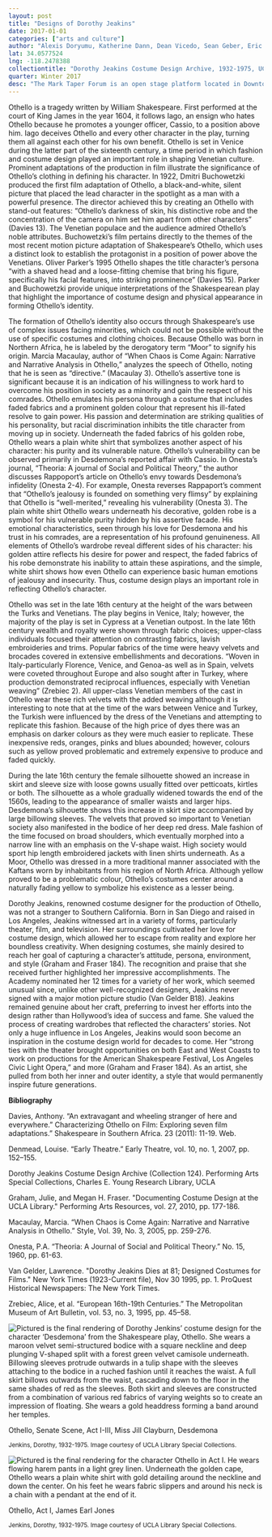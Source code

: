 ```yaml
---
layout: post
title: "Designs of Dorothy Jeakins"
date: 2017-01-01
categories: ["arts and culture"]
author: "Alexis Doryumu, Katherine Dann, Dean Vicedo, Sean Geber, Eric Lam"
lat: 34.0577524
lng: -118.2478388
collectiontitle: "Dorothy Jeakins Costume Design Archive, 1932-1975, UCLA Library Special Collections"
quarter: Winter 2017
desc: "The Mark Taper Forum is an open stage platform located in Downtown Los Angeles. Renowned costume designer Dorothy Jeakins created the costumes for the Othello stage production at this location."
---
```

Othello is a tragedy written by William Shakespeare. First performed at the court of King James in the year 1604, it follows Iago, an ensign who hates Othello because he promotes a younger officer, Cassio, to a position above him. Iago deceives Othello and every other character in the play, turning them all against each other for his own benefit. Othello is set in Venice during the latter part of the sixteenth century, a time period in which fashion and costume design played an important role in shaping Venetian culture. Prominent adaptations of the production in film illustrate the significance of Othello’s clothing in defining his character.  In 1922, Dmitri Buchowetzki produced the first film adaptation of Othello, a black-and-white, silent picture that placed the lead character in the spotlight as a man with a powerful presence. The director achieved this by creating an Othello with stand-out features: “Othello’s darkness of skin, his distinctive robe and the concentration of the camera on him set him apart from other characters” (Davies 13). The Venetian populace and the audience admired Othello’s noble attributes. Buchowetzki’s film pertains directly to the themes of the most recent motion picture adaptation of Shakespeare’s Othello, which uses a distinct look to establish the protagonist in a position of power above the Venetians. Oliver Parker’s 1995 Othello shapes the title character’s persona “with a shaved head and a loose-fitting chemise that bring his figure, specifically his facial features, into striking prominence” (Davies 15). Parker and Buchowetzki provide unique interpretations of the Shakespearean play that highlight the importance of costume design and physical appearance in forming Othello’s identity.

The formation of Othello’s identity also occurs through Shakespeare’s use of complex issues facing minorities, which could not be possible without the use of specific costumes and clothing choices. Because Othello was born in Northern Africa, he is labeled by the derogatory term “Moor” to signify his origin. Marcia Macaulay, author of “When Chaos is Come Again: Narrative and Narrative Analysis in Othello,” analyzes the speech of Othello, noting that he is seen as “directive.” (Macaulay 3). Othello’s assertive tone is significant because it is an indication of his willingness to work hard to overcome his position in society as a minority and gain the respect of his comrades.  Othello emulates his persona through a costume that includes faded fabrics and a prominent golden colour that represent his ill-fated resolve to gain power. His passion and determination are striking qualities of his personality, but racial discrimination inhibits the title character from moving up in society. Underneath the faded fabrics of his golden robe, Othello wears a plain white shirt that symbolizes another aspect of his character: his purity and its vulnerable nature. Othello’s vulnerability can be observed primarily in Desdemona’s reported affair with Cassio. In Onesta’s journal, “Theoria: A journal of Social and Political Theory,” the author discusses Rappoport’s article on Othello’s envy towards Desdemona’s infidelity (Onesta 2-4). For example, Onesta reverses Rappaport’s comment that “Othello’s jealousy is founded on something very flimsy” by explaining that Othello is “well-merited,” revealing his vulnerability (Onesta 3). The plain white shirt Othello wears underneath his decorative, golden robe is a symbol for his vulnerable purity hidden by his assertive facade. His emotional characteristics, seen through his love for Desdemona and his trust in his comrades, are a representation of his profound genuineness. All elements of Othello’s wardrobe reveal different sides of his character: his golden attire reflects his desire for power and respect, the faded fabrics of his robe demonstrate his inability to attain these aspirations, and the simple, white shirt shows how even Othello can experience basic human emotions of jealousy and insecurity. Thus, costume design plays an important role in reflecting Othello’s character.

Othello was set in the late 16th century at the height of the wars between the Turks and Venetians. The play begins in Venice, Italy; however, the majority of the play is set in Cypress at a Venetian outpost. In the late 16th century wealth and royalty were shown through fabric choices; upper-class individuals focused their attention on contrasting fabrics, lavish embroideries and trims. Popular fabrics of the time were heavy velvets and brocades covered in extensive embellishments and decorations. “Woven in Italy-particularly Florence, Venice, and Genoa-as well as in Spain, velvets were coveted throughout Europe and also sought after in Turkey, where production demonstrated reciprocal influences, especially with Venetian weaving” (Zrebiec 2). All upper-class Venetian members of the cast in Othello wear these rich velvets with the added weaving although it is interesting to note that at the time of the wars between Venice and Turkey, the Turkish were influenced by the dress of the Venetians and attempting to replicate this fashion. Because of the high price of dyes there was an emphasis on darker colours as they were much easier to replicate. These inexpensive reds, oranges, pinks and blues abounded; however, colours such as yellow proved problematic and extremely expensive to produce and faded quickly.

During the late 16th century the female silhouette showed an increase in skirt and sleeve size with loose gowns usually fitted over petticoats, kirtles or both. The silhouette as a whole gradually widened towards the end of the 1560s, leading to the appearance of smaller waists and larger hips. Desdemona’s silhouette shows this increase in skirt size accompanied by large billowing sleeves. The velvets that proved so important to Venetian society also manifested in the bodice of her deep red dress. Male fashion of the time focused on broad shoulders, which eventually morphed into a narrow line with an emphasis on the V-shape waist. High society would sport hip length embroidered jackets with linen shirts underneath. As a Moor, Othello was dressed in a more traditional manner associated with the Kaftans worn by inhabitants from his region of North Africa. Although yellow proved to be a problematic colour, Othello’s costumes center around a naturally fading yellow to symbolize his existence as a lesser being.

Dorothy Jeakins, renowned costume designer for the production of Othello, was not a stranger to Southern California. Born in San Diego and raised in Los Angeles, Jeakins witnessed art in a variety of forms, particularly theater, film, and television. Her surroundings cultivated her love for costume design, which allowed her to escape from reality and explore her boundless creativity. When designing costumes, she mainly desired to reach her goal of capturing a character’s attitude, persona, environment, and style  (Graham and Fraser 184).  The recognition and praise that she received further highlighted her impressive accomplishments. The Academy nominated her 12 times for a variety of her work, which seemed unusual since, unlike other well-recognized designers, Jeakins never signed with a major motion picture studio  (Van Gelder B18). Jeakins remained genuine about her craft, preferring to invest her efforts into the design rather than Hollywood’s idea of success and fame. She valued the process of creating wardrobes that reflected the characters’ stories. Not only a huge influence in Los Angeles,  Jeakins would soon become an inspiration in the costume design world for decades to come.  Her “strong ties with the theater brought opportunities on both East and West Coasts to work on productions for the American Shakespeare Festival, Los Angeles Civic Light Opera,” and more (Graham and Fraser 184).  As an artist, she pulled from both her inner and outer identity, a style that would permanently inspire future generations.


**Bibliography**

Davies, Anthony. “An extravagant and wheeling stranger of here and everywhere.” Characterizing Othello on Film: Exploring seven film adaptations.” Shakespeare in Southern Africa. 23 (2011): 11-19. Web.

Denmead, Louise. “Early Theatre.” Early Theatre, vol. 10, no. 1, 2007, pp. 152–155.

Dorothy Jeakins Costume Design Archive (Collection 124). Performing Arts Special Collections, Charles E. Young Research Library, UCLA

Graham, Julie, and Megan H. Fraser. &quot;Documenting Costume Design at the UCLA Library.&quot; Performing Arts Resources, vol. 27, 2010, pp. 177-186.

Macaulay, Marcia. “When Chaos is Come Again: Narrative and Narrative Analysis in Othello.”	Style, Vol. 39, No. 3, 2005, pp. 259-276.

Onesta, P.A. “Theoria: A Journal of Social and Political Theory.” No. 15, 1960, pp. 61-63.

Van Gelder, Lawrence. &quot;Dorothy Jeakins Dies at 81; Designed Costumes for Films.&quot; New York Times (1923-Current file), Nov 30 1995, pp. 1. ProQuest Historical Newspapers: The New York Times.

Zrebiec, Alice, et al. “European 16th-19th Centuries.” The Metropolitan Museum of Art Bulletin, vol. 53, no. 3, 1995, pp. 45–58.


<img src='../images/othello1.jpg' alt='Pictured is the final rendering of Dorothy Jenkins’ costume design for the character ‘Desdemona’ from the Shakespeare play, Othello. She wears a maroon velvet semi-structured bodice with a square neckline and deep plunging V-shaped split with a forest green velvet camisole underneath. Billowing sleeves protrude outwards in a tulip shape with the sleeves attaching to the bodice in a ruched fashion until it reaches the waist. A full skirt billows outwards from the waist, cascading down to the floor in the same shades of red as the sleeves. Both skirt and sleeves are constructed from a combination of various red fabrics of varying weights so to create an impression of floating. She wears a gold headdress forming a band around her temples.'>
<figcaption><p>Othello, Senate Scene, Act I-III, Miss Jill Clayburn, Desdemona</p><p><small>Jenkins, Dorothy, 1932-1975. Image courtesy of UCLA Library Special Collections.</small></p>
<img src='../images/othello2.jpg' alt='Pictured is the final rendering for the character Othello in Act I. He wears flowing harem pants in a light grey linen. Underneath the golden cape, Othello wears a plain white shirt with gold detailing around the neckline and down the center. On his feet he wears fabric slippers and around his neck is a chain with a pendant at the end of it.'>
<figcaption><p>Othello, Act I, James Earl Jones</p><p><small>Jenkins, Dorothy, 1932-1975. Image courtesy of UCLA Library Special Collections.</small></p>
